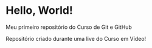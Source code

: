# Hello, World!
 Meu primeiro repositório do Curso de Git e GitHub

Repositório criado durante uma live do Curso em Vídeo!